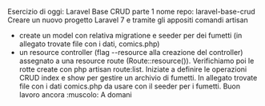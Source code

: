 Esercizio di oggi: Laravel Base CRUD parte 1
nome repo: laravel-base-crud
Creare un nuovo progetto Laravel 7 e tramite gli appositi comandi artisan
- create un model con relativa migratione e seeder per dei fumetti (in allegato trovate file con i dati, comics.php)
- un resource controller (flag --resource alla creazione del controller) assegnato a una resource route (Route::resource()). Verifichiamo poi le rotte create con php artisan route:list.
Iniziate a definire le operazioni CRUD index e show per gestire un archivio di fumetti.
In allegato trovate file con i dati comics.php da usare con il seeder per i fumetti.
Buon lavoro ancora :muscolo:  A domani 
